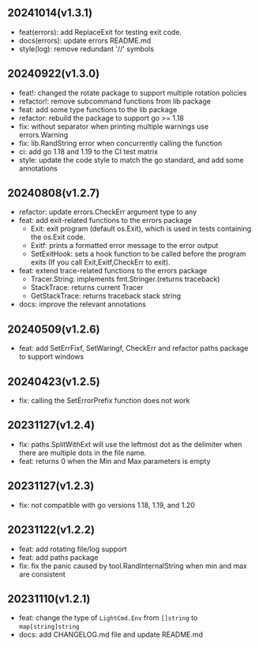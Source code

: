 ## 20241014(v1.3.1)
- feat(errors): add ReplaceExit for testing exit code.
- docs(errors): update errors README.md
- style(log): remove redundant '//' symbols

## 20240922(v1.3.0)
- feat!: changed the rotate package to support multiple rotation policies
- refactor!: remove subcommand functions from lib package
- feat: add some type functions to the lib package
- refactor: rebuild the package to support go >= 1.18
- fix: without separator when printing multiple warnings use errors.Warning
- fix: lib.RandString error when concurrently calling the function
- ci: add go 1.18 and 1.19 to the CI test matrix
- style: update the code style to match the go standard, and add some annotations

## 20240808(v1.2.7)

- refactor: update errors.CheckErr argument type to any
- feat: add exit-related functions to the errors package
  - Exit: exit program (default os.Exit), which is used in tests containing the os.Exit code.
  - Exitf: prints a formatted error message to the error output
  - SetExitHook: sets a hook function to be called before the program exits (If you call Exit,Exitf,CheckErr to exit).
- feat: extend trace-related functions to the errors package
  - Tracer.String: implements fmt.Stringer.(returns traceback)
  - StackTrace: returns current Tracer
  - GetStackTrace: returns traceback stack string
- docs: improve the relevant annotations

## 20240509(v1.2.6)

- feat: add SetErrFixf, SetWaringf, CheckErr and refactor paths package to support windows

## 20240423(v1.2.5)

- fix: calling the SetErrorPrefix function does not work

## 20231127(v1.2.4)

- fix: paths.SplitWithExt will use the leftmost dot as the delimiter when there are multiple dots in the file name.
- feat: returns 0 when the Min and Max parameters is empty

## 20231127(v1.2.3)

- fix: not compatible with go versions 1.18, 1.19, and 1.20

## 20231122(v1.2.2)

- feat: add rotating file/log support
- feat: add paths package
- fix: fix the panic caused by tool.RandInternalString when min and max are consistent

## 20231110(v1.2.1)

- feat: change the type of `LightCmd.Env` from `[]string` to `map[string]string`
- docs: add CHANGELOG.md file and update README.md
